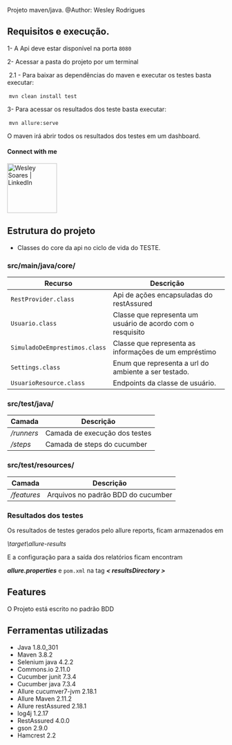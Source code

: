 Projeto maven/java.
@Author: Wesley Rodrigues

## Requisitos e execução.

1- A Api deve estar disponível na porta `8080`

2- Acessar a pasta do projeto por um terminal

​	2.1 - Para baixar as dependências do maven e executar os testes basta executar:

​								`mvn clean install test `

3- Para acessar os resultados dos teste basta executar:

​								`mvn allure:serve`



O maven irá abrir todos os resultados dos testes em um dashboard.


#### Connect with me
[<img align="middle" alt="Wesley Soares | LinkedIn" width="115px" src="https://img.shields.io/badge/LinkedIn-0077B5?style=for-the-badge&logo=linkedin&logoColor=white" />][linkedin]


## Estrutura do projeto



* Classes do core da api no ciclo de vida do TESTE.

### src/main/java/core/

| Recurso                       | Descrição                                                   |
| ----------------------------- | ----------------------------------------------------------- |
| `RestProvider.class`          | Api de ações encapsuladas do restAssured                    |
| `Usuario.class`               | Classe que representa um usuário de acordo com o resquisito |
| `SimuladoDeEmprestimos.class` | Classe que representa as informações de um empréstimo       |
| `Settings.class`              | Enum que representa a url do ambiente a ser testado.        |
| `UsuarioResource.class`       | Endpoints da classe de usuário.                             |

### src/test/java/

| Camada     | Descrição                     |
| ---------- | ----------------------------- |
| */runners* | Camada de execução dos testes |
| */steps*   | Camada de steps do cucumber   |

### src/test/resources/

| Camada      | Descrição                          |
| ----------- | ---------------------------------- |
| */features* | Arquivos no padrão BDD do cucumber |


### Resultados dos testes

Os resultados de testes gerados pelo allure reports, ficam armazenados em

*\target\allure-results*

E a configuração para a saída dos relatórios ficam encontram

***allure.properties***
e
`pom.xml` na tag ***< resultsDirectory >***


## Features

O Projeto está escrito no padrão BDD



## Ferramentas utilizadas

* Java 1.8.0_301
* Maven 3.8.2
* Selenium java 4.2.2
* Commons.io 2.11.0
* Cucumber junit 7.3.4
* Cucumber java 7.3.4
* Allure cucumver7-jvm 2.18.1
* Allure Maven 2.11.2
* Allure restAssured 2.18.1
* log4j 1.2.17
* RestAssured 4.0.0
* gson 2.9.0
* Hamcrest 2.2


[linkedin]: https://www.linkedin.com/in/podwesley/
[java]: https://www.java.com/pt-BR/
[maven]: https://maven.apache.org/download.cgi
[intelliJ]: https://www.jetbrains.com/idea/download/
[git]: https://git-scm.com/
[github]: https://github.com/
[junit]: https://junit.org/junit4/
[allure-report]: https://docs.qameta.io/allure/
[rest-assured]: https://rest-assured.io/
